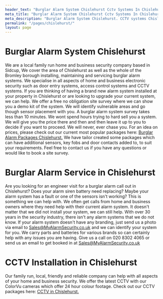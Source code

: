 ```yaml
---
header_text: "Burglar Alarm System Chislehurst Cctv Systems In Chislehurst,"
meta_title: "Burglar Alarm System Chislehurst Cctv Systems In Chislehurst,"
meta_description: "Burglar Alarm System Chislehurst. CCTV systems Chislehurst. Home Security Systems, Burglar Alarm Service Alarm Battery Chislehurst. Contact us  020 8302 4065"
permalink: "/pages/chislehurst/"
layout: page
---
```


# Burglar Alarm System Chislehurst 

We are a local family run home and business security company based in Sidcup, We cover the area of Chislehurst as well as the whole of the Bromley borough installing, maintaining and servicing burglar alarm systems. We specialise in all aspects of home and business electronic security such as door entry systems, access control systems and CCTV systems. If you are thinking of having a brand new alarm system installed at your property in Chislehurst or are looking to upgrade your current system, we can help. We offer a free no obligation site survey where we can show you a demo kit of the system. We will identify vulnerable areas and go though sensor placement with you. A burglar alarm system survey takes less than 10 minutes. We wont spend hours trying to hard sell you a system. We will give you the price there and then and then leave it up to you to decide if you want to proceed. We will never, ever chase you. For an idea on prices, please check out our current most popular packages here: [Burglar Alarm Packages Chislehurst.](../categories/burglar-alarms.php.html) We have tailor created some packages which can have additional sensors, key fobs and door contacts added to, to suit your requirements. Feel free to contact us if you have any questions or would like to book a site survey.

# Burglar Alarm Service in Chislehurst 

Are you looking for an engineer visit for a burglar alarm call out in Chislehurst? Does your alarm siren battery need replacing? Maybe your alarm system has a fault or one of the sensors isn\'t working? This is something we can help with. We often get calls from home and business owners where they need help with their current alarm system. It doesn\'t matter that we did not install your system, we can still help. With over 30 years in the security industry, there isn\'t any alarm systems that we do not know. If your alarm system doesn\'t have any branding, just send us a photo via email to <Sales@MyAlarmSecurity.co.uk> and we can identify your system for you. We carry parts and batteries for various brands so can certainly help with any issues you are having. Give us a call on 020 8302 4065 or send us an email to get booked in at Sales@MyAlarmSecurity.co.uk

# CCTV Installation in Chislehurst  

Our family run, local, friendly and reliable company can help with all aspects of your home and business security. We offer the latest CCTV with our ColorVu cameras which offer 24 hour colour footage. Check out our CCTV packages here: [CCTV in Chislehurst.](../categories/cctv.php.html)